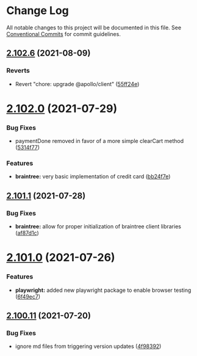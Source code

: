 # Change Log

All notable changes to this project will be documented in this file.
See [Conventional Commits](https://conventionalcommits.org) for commit guidelines.

## [2.102.6](https://github.com/ho-nl/m2-pwa/compare/@reachdigital/magento-payment-braintree@2.102.5...@reachdigital/magento-payment-braintree@2.102.6) (2021-08-09)


### Reverts

* Revert "chore: upgrade @apollo/client" ([55ff24e](https://github.com/ho-nl/m2-pwa/commit/55ff24ede0e56c85b8095edadadd1ec5e0b1b8d2))





# [2.102.0](https://github.com/ho-nl/m2-pwa/compare/@reachdigital/magento-payment-braintree@2.101.2...@reachdigital/magento-payment-braintree@2.102.0) (2021-07-29)


### Bug Fixes

* paymentDone removed in favor of a more simple clearCart method ([5314f77](https://github.com/ho-nl/m2-pwa/commit/5314f7752c2f75a55dcd926bfc26607124561e5d))


### Features

* **braintree:** very basic implementation of credit card ([bb24f7e](https://github.com/ho-nl/m2-pwa/commit/bb24f7ec0577d018f0aff9b50de14f219e7504c5))





## [2.101.1](https://github.com/ho-nl/m2-pwa/compare/@reachdigital/magento-payment-braintree@2.101.0...@reachdigital/magento-payment-braintree@2.101.1) (2021-07-28)


### Bug Fixes

* **braintree:** allow for proper initialization of braintree client libraries ([af87d1c](https://github.com/ho-nl/m2-pwa/commit/af87d1ccde1378127b9ef76b197d3946a9c7ca92))





# [2.101.0](https://github.com/ho-nl/m2-pwa/compare/@reachdigital/magento-payment-braintree@2.100.19...@reachdigital/magento-payment-braintree@2.101.0) (2021-07-26)


### Features

* **playwright:** added new playwright package to enable browser testing ([6f49ec7](https://github.com/ho-nl/m2-pwa/commit/6f49ec7595563775b96ebf21c27e39da1282e8d9))





## [2.100.11](https://github.com/ho-nl/m2-pwa/compare/@reachdigital/magento-payment-braintree@2.100.10...@reachdigital/magento-payment-braintree@2.100.11) (2021-07-20)


### Bug Fixes

* ignore md files from triggering version updates ([4f98392](https://github.com/ho-nl/m2-pwa/commit/4f9839250b3a32d3070da5290e5efcc5e2243fba))
